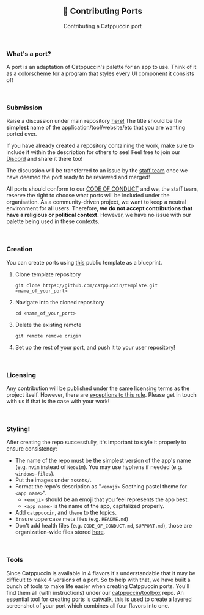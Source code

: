 <p align="center">
  <h2 align="center">🤝 Contributing Ports</h2>
</p>

<p align="center">
	Contributing a Catppuccin port
</p>

&nbsp;

### What's a port?

A port is an adaptation of Catppuccin's palette for an app to use. Think of it as a colorscheme for a program
that styles every UI component it consists of!

&nbsp;

### Submission

Raise a discussion under main
repository [here!](https://github.com/catppuccin/catppuccin/discussions/new?category=port-requests) The title should be
the **simplest** name of the application/tool/website/etc that you are wanting ported over.

If you have already created a repository containing the work, make sure to include it within the description for others
to see! Feel free to join our [Discord](https://discord.com/invite/r6Mdz5dpFc) and share it there too!

The discussion will be transferred to an issue by
the [staff team](https://github.com/orgs/catppuccin/teams/staff/members) once we have deemed the port ready to be
reviewed and merged!

All ports should conform to our [CODE OF CONDUCT](https://github.com/catppuccin/.github/blob/main/CODE_OF_CONDUCT.md)
and we, the staff team, reserve the right to choose what ports will be included under the organisation. As a
community-driven project, we want to keep a neutral environment for all users. Therefore, **we do not accept
contributions that have a religious or political context.** However, we have no issue with our palette being used in
these contexts.

&nbsp;

### Creation

You can create ports using [this](https://github.com/catppuccin/template) public template as a blueprint.

1. Clone template repository

    ```
    git clone https://github.com/catppuccin/template.git <name_of_your_port>
    ```

2. Navigate into the cloned repository

    ```
    cd <name_of_your_port>
    ```

3. Delete the existing remote

    ```
    git remote remove origin
    ```

4. Set up the rest of your port, and push it to your user repository!

&nbsp;

### Licensing

Any contribution will be published under the same licensing terms as the project itself. However, there
are [exceptions to this rule](https://github.com/search?q=org%3Acatppuccin+-license%3Amit). Please get in touch with us
if that is the case with your work!

&nbsp;

### Styling!

After creating the repo successfully, it's important to style it properly to ensure consistency:

- The name of the repo must be the simplest version of the app's name (e.g. `nvim` instead of `NeoVim`). You may use
  hyphens if needed (e.g. `windows-files`).
- Put the images under `assets/`.
- Format the repo's description as "`<emoji>` Soothing pastel theme for `<app name>`".
  - `<emoji>` should be an emoji that you feel represents the app best.
  - `<app name>` is the name of the app, capitalized properly.
- Add `catppuccin`, and `theme` to the topics.
- Ensure uppercase meta files (e.g. `README.md`)
- Don't add health files (e.g. `CODE_OF_CONDUCT.md`, `SUPPORT.md`), those are organization-wide files
  stored [here](https://github.com/catppuccin/.github).

&nbsp;

### Tools

Since Catppuccin is available in 4 flavors it's understandable that it may be difficult to make 4 versions of a
port. So to help with that, we have built a bunch of tools to make life easier when creating Catppuccin ports. You'll
find them all (with instructions) under our [catppuccin/toolbox](https://github.com/catppuccin/toolbox) repo.
An essential tool for creating ports is [catwalk](https://github.com/catppuccin/toolbox#catwalk), this is used to create
a layered screenshot of your port which combines all four flavors into one.
